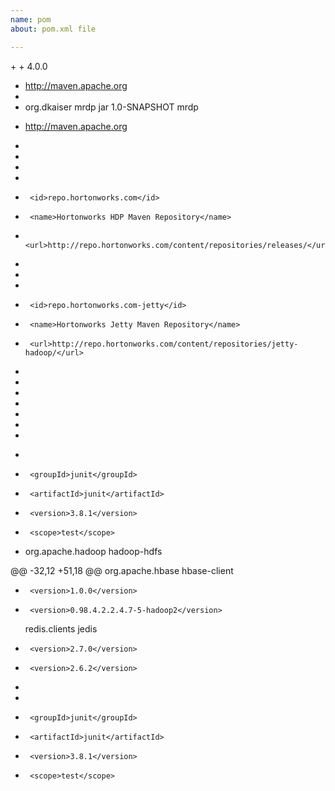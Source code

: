 ```yaml
---
name: pom
about: pom.xml file

---
```


+<!-- sample pom.xml (Maven 'Project Object Model') for building projects against Hortonworks maven repositories -->
+
 <project xmlns="http://maven.apache.org/POM/4.0.0" xmlns:xsi="http://www.w3.org/2001/XMLSchema-instance"
   xsi:schemaLocation="http://maven.apache.org/POM/4.0.0 http://maven.apache.org/maven-v4_0_0.xsd">
   <modelVersion>4.0.0</modelVersion>
+  <url>http://maven.apache.org</url>
+
+  <!-- this 'mrdp' project builds the sample code needed for MapReduce Design Patterns book -->
   <groupId>org.dkaiser</groupId>
   <artifactId>mrdp</artifactId>
   <packaging>jar</packaging>
   <version>1.0-SNAPSHOT</version>
   <name>mrdp</name>
-  <url>http://maven.apache.org</url>
+
+  <repositories>
+
+    <repository>
+      <id>repo.hortonworks.com</id>
+      <name>Hortonworks HDP Maven Repository</name>
+      <url>http://repo.hortonworks.com/content/repositories/releases/</url>
+    </repository>
+
+    <repository>
+      <id>repo.hortonworks.com-jetty</id>
+      <name>Hortonworks Jetty Maven Repository</name>
+      <url>http://repo.hortonworks.com/content/repositories/jetty-hadoop/</url>
+    </repository>
+
+  </repositories>
+
+  <!--  versions of Hadoop components below may need to align with HDP versioning, e.g. 2.6.0.2.2.4.7-5 -->
+  <!--  explore the two <repository/> <url/> locations above and discover version specifics as needed -->
+
   <dependencies>
-    <dependency>
-      <groupId>junit</groupId>
-      <artifactId>junit</artifactId>
-      <version>3.8.1</version>
-      <scope>test</scope>
-    </dependency>
     <dependency>
       <groupId>org.apache.hadoop</groupId>
       <artifactId>hadoop-hdfs</artifactId>
@@ -32,12 +51,18 @@
     <dependency>
       <groupId>org.apache.hbase</groupId>
       <artifactId>hbase-client</artifactId>
-      <version>1.0.0</version>
+      <version>0.98.4.2.2.4.7-5-hadoop2</version>
     </dependency>
     <dependency>
       <groupId>redis.clients</groupId>
       <artifactId>jedis</artifactId>
-      <version>2.7.0</version>
+      <version>2.6.2</version>
+    </dependency>
+    <dependency>
+      <groupId>junit</groupId>
+      <artifactId>junit</artifactId>
+      <version>3.8.1</version>
+      <scope>test</scope>
     </dependency>
   </dependencies>
 </project>
